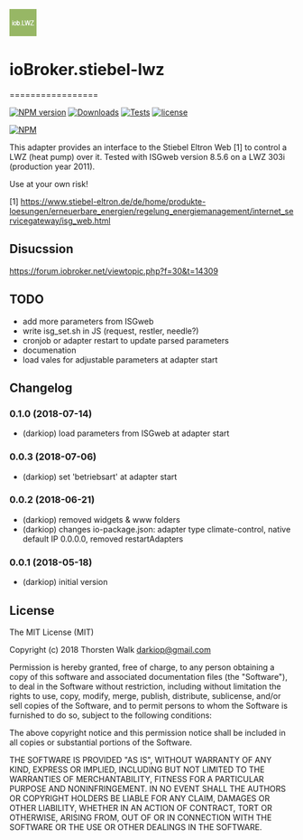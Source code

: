 ![Logo](admin/stiebel-lwz.png)
# ioBroker.stiebel-lwz
=================

[![NPM version](https://img.shields.io/npm/v/iobroker.stiebel-lwz.svg)](https://www.npmjs.com/package/iobroker.stiebel-lwz)
[![Downloads](https://img.shields.io/npm/dm/iobroker.stiebel-lwz.svg)](https://www.npmjs.com/package/iobroker.stiebel-lwz)
[![Tests](https://travis-ci.org/darkiop/ioBroker.stiebel-lwz.svg?branch=master)](https://travis-ci.org/darkiop/ioBroker.stiebel-lwz)
[![license](https://img.shields.io/github/license/mashape/apistatus.svg)](https://github.com/darkiop/ioBroker.stiebel-lwz)

[![NPM](https://nodei.co/npm/iobroker.stiebel-lwz.png?downloads=true)](https://nodei.co/npm/iobroker.stiebel-lwz/)

This adapter provides an interface to the Stiebel Eltron Web [1] to control a LWZ (heat pump) over it. Tested with ISGweb version 8.5.6 on a LWZ 303i (production year 2011).

Use at your own risk!

[1] https://www.stiebel-eltron.de/de/home/produkte-loesungen/erneuerbare_energien/regelung_energiemanagement/internet_servicegateway/isg_web.html

## Disucssion
https://forum.iobroker.net/viewtopic.php?f=30&t=14309

## TODO
* add more parameters from ISGweb
* write isg_set.sh in JS (request, restler, needle?)
* cronjob or adapter restart to update parsed parameters
* documenation
* load vales for adjustable parameters at adapter start

## Changelog
### 0.1.0 (2018-07-14)
- (darkiop) load parameters from ISGweb at adapter start
### 0.0.3 (2018-07-06)
- (darkiop) set 'betriebsart' at adapter start
### 0.0.2 (2018-06-21)
- (darkiop) removed widgets & www folders
- (darkiop) changes io-package.json: adapter type climate-control, native default IP 0.0.0.0, removed restartAdapters
### 0.0.1 (2018-05-18)
- (darkiop) initial version

## License
The MIT License (MIT)

Copyright (c) 2018 Thorsten Walk <darkiop@gmail.com>

Permission is hereby granted, free of charge, to any person obtaining a copy
of this software and associated documentation files (the "Software"), to deal
in the Software without restriction, including without limitation the rights
to use, copy, modify, merge, publish, distribute, sublicense, and/or sell
copies of the Software, and to permit persons to whom the Software is
furnished to do so, subject to the following conditions:

The above copyright notice and this permission notice shall be included in
all copies or substantial portions of the Software.

THE SOFTWARE IS PROVIDED "AS IS", WITHOUT WARRANTY OF ANY KIND, EXPRESS OR
IMPLIED, INCLUDING BUT NOT LIMITED TO THE WARRANTIES OF MERCHANTABILITY,
FITNESS FOR A PARTICULAR PURPOSE AND NONINFRINGEMENT. IN NO EVENT SHALL THE
AUTHORS OR COPYRIGHT HOLDERS BE LIABLE FOR ANY CLAIM, DAMAGES OR OTHER
LIABILITY, WHETHER IN AN ACTION OF CONTRACT, TORT OR OTHERWISE, ARISING FROM,
OUT OF OR IN CONNECTION WITH THE SOFTWARE OR THE USE OR OTHER DEALINGS IN
THE SOFTWARE.
